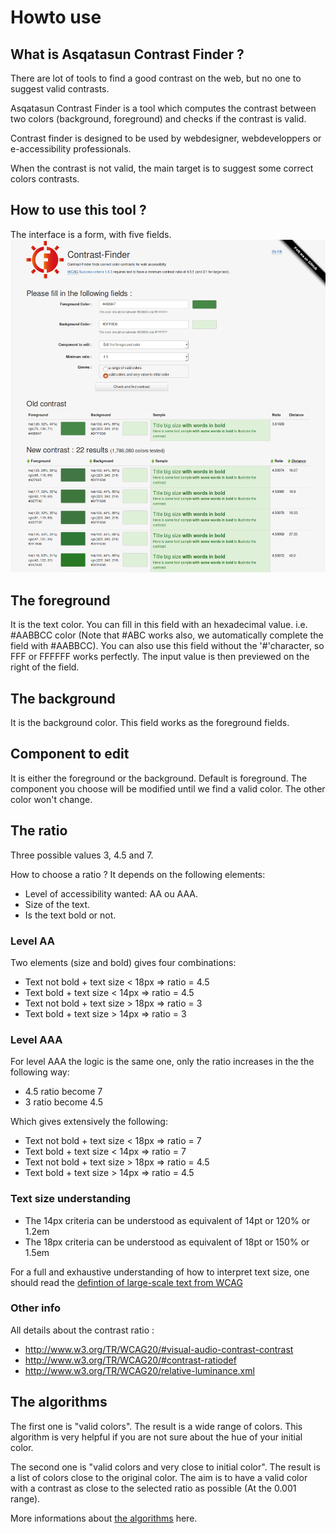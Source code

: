 
# Howto use

## What is Asqatasun Contrast Finder ?

There are lot of tools to find a good contrast on the web, but no one to suggest valid contrasts.

Asqatasun Contrast Finder is a tool which computes the contrast between two colors (background, foreground) and checks if the contrast is valid.

Contrast finder is designed to be used by webdesigner, webdeveloppers or e-accessibility professionals.

When the contrast is not valid, the main target is to suggest some correct colors contrasts.

## How to use this tool ?

The interface is a form, with five fields.
![Screenshot - Contrast-Finder v0.3.5](images/screenshot.EN_contrast-finder.v0.3.5_2016-12-19.png)

## The foreground

It is the text color. You can fill in this field with an hexadecimal value.
i.e. #AABBCC color (Note that #ABC works also, we automatically complete the field with #AABBCC).
You can also use this field without the '#'character, so FFF or FFFFFF works perfectly.
The input value is then previewed on the right of the field.

## The background

It is the background color.
This field works as the foreground fields.

## Component to edit

It is either the foreground or the background. Default is foreground.
The component you choose will be modified until we find a valid color.
The other color won't change.

## The ratio

Three possible values 3, 4.5 and 7.

How to choose a ratio ? It depends on the following elements:

* Level of accessibility wanted: AA ou AAA.
* Size of the text.
* Is the text bold or not.

### Level AA

Two elements (size and bold) gives four combinations:

* Text not bold + text size < 18px => ratio = 4.5
* Text bold + text size < 14px => ratio = 4.5
* Text not bold + text size > 18px => ratio = 3
* Text bold + text size > 14px => ratio = 3

### Level AAA

For level AAA the logic is the same one, only the ratio increases in the the following way:

* 4.5 ratio become 7
* 3 ratio become 4.5

Which gives extensively the following:

* Text not bold + text size < 18px => ratio = 7
* Text bold + text size < 14px => ratio = 7
* Text not bold + text size > 18px => ratio = 4.5
* Text bold + text size > 14px => ratio = 4.5

### Text size understanding

* The 14px criteria can be understood as equivalent of 14pt or 120% or 1.2em
* The 18px criteria can be understood as equivalent of 18pt or 150% or 1.5em

For a full and exhaustive understanding of how to interpret text size, one should read the [defintion of large-scale text from WCAG](https://www.w3.org/TR/WCAG20/#larger-scaledef)

### Other info

All details about the contrast ratio :

* http://www.w3.org/TR/WCAG20/#visual-audio-contrast-contrast
* http://www.w3.org/TR/WCAG20/#contrast-ratiodef
* http://www.w3.org/TR/WCAG20/relative-luminance.xml

##  The algorithms

The first one is "valid colors". The result is a wide range of colors.
This algorithm is very helpful if you are not sure about the hue of your initial color.

The second one is "valid colors and very close to initial color". The result is a list of colors close to the original color. The aim is to have a valid color with a contrast as close to the selected ratio as possible (At the 0.001 range). 

More informations about  [the algorithms](The-algorithms.md) here.


